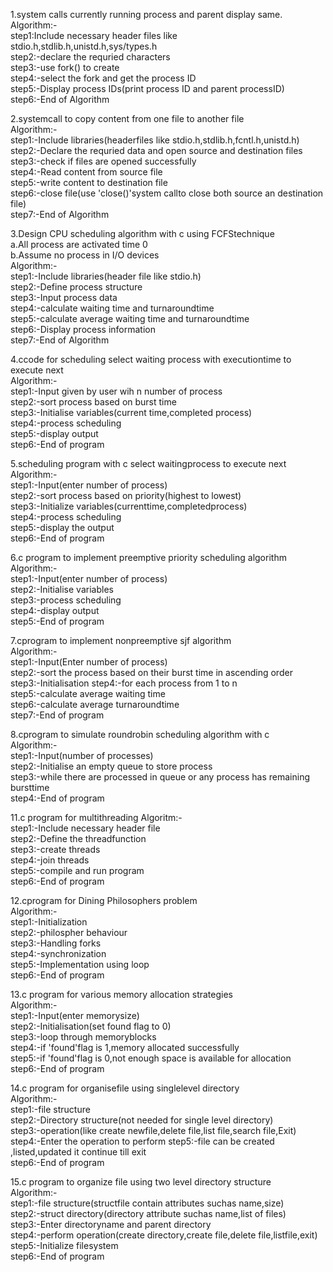 1.system calls currently running process and parent display same.\
Algorithm:-\
step1:Include necessary header files like stdio.h,stdlib.h,unistd.h,sys/types.h\
step2:-declare the requried characters\
step3:-use fork() to create\
step4:-select the fork and get the process ID\
step5:-Display process IDs(print process ID and parent processID)\
step6:-End of Algorithm

2.systemcall to copy content from one file to another file\
Algorithm:-\
step1:-Include libraries(headerfiles like stdio.h,stdlib.h,fcntl.h,unistd.h)\
step2:-Declare the requried data and open source and destination files\
step3:-check if files are opened successfully\
step4:-Read content from source file\
step5:-write content to destination file\
step6:-close file(use 'close()'system callto close both source an destination file)\
step7:-End of Algorithm

3.Design CPU scheduling algorithm with c using FCFStechnique\
a.All process are activated time 0\
b.Assume no process in I/O devices\
Algorithm:-\
step1:-Include libraries(header file like stdio.h)\
step2:-Define process structure\
step3:-Input process data\
step4:-calculate waiting time and turnaroundtime\
step5:-calculate average waiting time and turnaroundtime\
step6:-Display process information\
step7:-End of Algorithm

4.ccode for scheduling select waiting process with executiontime to execute next\
Algorithm:-\
step1:-Input given by user wih n number of process\
step2:-sort process based on burst time\
step3:-Initialise variables(current time,completed process)\
step4:-process scheduling\
step5:-display output\
step6:-End of program

5.scheduling program with c select waitingprocess to execute next\
Algorithm:-\
step1:-Input(enter number of process)\
step2:-sort process based on priority(highest to lowest)\
step3:-Initialize variables(currenttime,completedprocess)\
step4:-process scheduling\
step5:-display the output\
step6:-End of program

6.c program to implement preemptive priority scheduling algorithm\
Algorithm:-\
step1:-Input(enter number of process)\
step2:-Initialise variables\
step3:-process scheduling\
step4:-display output\
step5:-End of program

7.cprogram to implement nonpreemptive sjf algorithm\
Algorithm:-\
step1:-Input(Enter number of process)\
step2:-sort the process based on their burst time in ascending order\
step3:-Initialisation step4:-for each process from 1 to n\
step5:-calculate average waiting time\
step6:-calculate average turnaroundtime\
step7:-End of program

8.cprogram to simulate roundrobin scheduling algorithm with c\
Algorithm:-\
step1:-Input(number of processes)\
step2:-Initialise an empty queue to store process\
step3:-while there are processed in queue or any process has remaining bursttime\
step4:-End of program

11.c program for multithreading Algoritm:-\
step1:-Include necessary header file\
step2:-Define the threadfunction\
step3:-create threads\
step4:-join threads\
step5:-compile and run program\
step6:-End of program

12.cprogram for Dining Philosophers problem\
Algorithm:-\
step1:-Initialization\
step2:-philospher behaviour\
step3:-Handling forks\
step4:-synchronization\
step5:-Implementation using loop\
step6:-End of program

13.c program for various memory allocation strategies\
Algorithm:-\
step1:-Input(enter memorysize)\
step2:-Initialisation(set found flag to 0)\
step3:-loop through memoryblocks\
step4:-if 'found'flag is 1,memory allocated successfully\
step5:-if 'found'flag is 0,not enough space is available for allocation\
step6:-End of program

14.c program for organisefile using singlelevel directory\
Algorithm:-\
step1:-file structure\
step2:-Directory structure(not needed for single level directory)\
step3:-operation(like create newfile,delete file,list file,search file,Exit)\
step4:-Enter the operation to perform step5:-file can be created ,listed,updated it continue till exit\
step6:-End of program

15.c program to organize file using two level directory structure\
Algorithm:-\
step1:-file structure(structfile contain attributes suchas name,size)\
step2:-struct directory(directory attribute suchas name,list of files)\
step3:-Enter directoryname and parent directory\
step4:-perform operation(create directory,create file,delete file,listfile,exit)\
step5:-Initialize filesystem\
step6:-End of program

